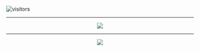 ![visitors](https://visitor-badge.glitch.me/badge?page_id=page.id&left_color=green&right_color=red)

---

<p align="center">
    <img src="https://github-readme-stats.vercel.app/api?username=KingHector&show_icons=true&theme=dracula" />
</p>

---

<p align="center">
    <img src="https://i.imgur.com/Aa8mB8H.gif" />
</p> 
